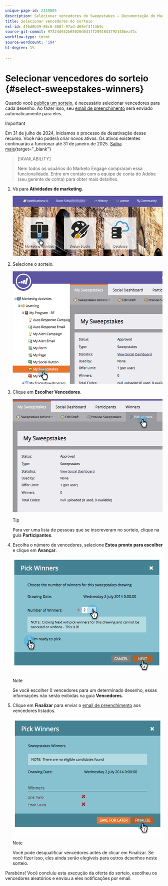```yaml
---
unique-page-id: 2359805
description: Selecionar vencedores do Sweepstakes — Documentação do Marketo — Documentação do produto
title: Selecionar vencedores do sorteio
exl-id: 4f6d0b39-86c6-468f-97ad-d65ef3f13b9c
source-git-commit: 97324d932b65020d041f728928d3792140bea71c
workflow-type: tm+mt
source-wordcount: '194'
ht-degree: 1%

---
```


# Selecionar vencedores do sorteio {#select-sweepstakes-winners}

Quando você [publica um sorteio](/help/marketo/product-docs/demand-generation/social/sweepstakes/publish-a-sweepstakes.md), é necessário selecionar vencedores para cada desenho. Ao fazer isso, seu [email de preenchimento](/help/marketo/product-docs/demand-generation/social/social-functions/use-emails-in-social-promotions.md) será enviado automaticamente para eles.

>[!IMPORTANT]
>
>Em 31 de julho de 2024, iniciamos o processo de desativação desse recurso. Você não poderá criar novos ativos. Os ativos existentes continuarão a funcionar até 31 de janeiro de 2025. [Saiba mais](https://nation.marketo.com/t5/employee-blogs/marketo-engage-social-features-deprecation/ba-p/351977){target="_blank"}

>[!AVAILABILITY]
>
>Nem todos os usuários do Marketo Engage compraram essa funcionalidade. Entre em contato com a equipe de conta do Adobe (seu gerente de conta) para obter mais detalhes.

1. Vá para **Atividades de marketing**.

   ![](assets/login-marketing-activities.png)

1. Selecione o sorteio.

   ![](assets/image2014-9-25-17-3a47-3a37.png)

1. Clique em **Escolher Vencedores**.

   ![](assets/image2014-9-25-17-3a47-3a49.png)

   >[!TIP]
   >
   >Para ver uma lista de pessoas que se inscreveram no sorteio, clique na guia **Participantes**.

1. Escolha o número de vencedores, selecione **Estou pronto para escolher** e clique em **Avançar**.

   ![](assets/image2014-9-25-17-3a49-3a2.png)

   >[!NOTE]
   >
   >Se você escolher 0 vencedores para um determinado desenho, essas informações não serão exibidas na guia **Vencedores**.

1. Clique em **Finalizar** para enviar o [email de preenchimento](/help/marketo/product-docs/demand-generation/social/referral-offers/send-referral-offer-fulfillment-email.md) aos vencedores listados.

   ![](assets/image2014-9-25-17-3a49-3a48.png)

   >[!NOTE]
   >
   >Você pode desqualificar vencedores antes de clicar em Finalizar. Se você fizer isso, eles ainda serão elegíveis para outros desenhos neste sorteio.

Parabéns! Você concluiu esta execução da oferta do sorteio, escolheu os vencedores aleatórios e enviou a eles notificações por email.
